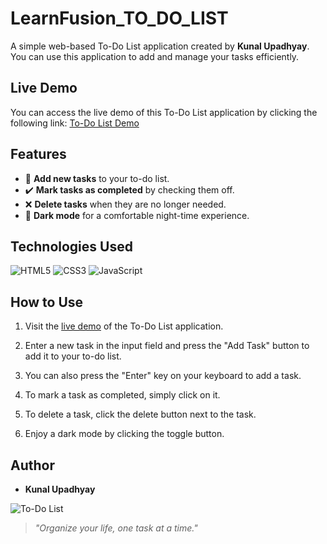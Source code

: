 # LearnFusion_TO_DO_LIST

A simple web-based To-Do List application created by **Kunal Upadhyay**. You can use this application to add and manage your tasks efficiently.

## Live Demo

You can access the live demo of this To-Do List application by clicking the following link:
[To-Do List Demo](https://kunal-upadhyay-gehu.github.io/LearnFusion_TO_DO_LIST/)

## Features

- 📝 **Add new tasks** to your to-do list.
- ✔️ **Mark tasks as completed** by checking them off.
- ❌ **Delete tasks** when they are no longer needed.
- 🌙 **Dark mode** for a comfortable night-time experience.

## Technologies Used

![HTML5](https://img.shields.io/badge/-HTML5-E34F26?style=flat&logo=html5&logoColor=white)
![CSS3](https://img.shields.io/badge/-CSS3-1572B6?style=flat&logo=css3&logoColor=white)
![JavaScript](https://img.shields.io/badge/-JavaScript-F7DF1E?style=flat&logo=javascript&logoColor=black)

## How to Use

1. Visit the [live demo](https://kunal-upadhyay-gehu.github.io/LearnFusion_TO_DO_LIST/) of the To-Do List application.

2. Enter a new task in the input field and press the "Add Task" button to add it to your to-do list.

3. You can also press the "Enter" key on your keyboard to add a task.

4. To mark a task as completed, simply click on it.

5. To delete a task, click the delete button next to the task.

6. Enjoy a dark mode by clicking the toggle button.

## Author

- **Kunal Upadhyay**


![To-Do List](https://via.placeholder.com/800x400.png?text=To-Do+List+App)

> *"Organize your life, one task at a time."*

